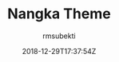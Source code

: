 ---
title: "Nangka Theme"
github: https://github.com/rmsubekti/nangka
demo: https://rmsubekti.github.io/nangka
author: rmsubekti
ssg:
  - Jekyll
cms:
  - No Cms
date: 2018-12-29T17:37:54Z
github_branch: gh-pages
description: "nangka-jekyll-theme #rmsu"
---